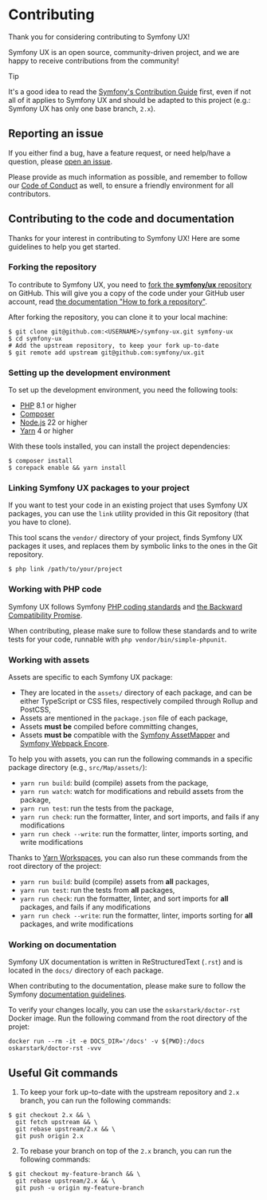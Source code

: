 # Contributing
 
Thank you for considering contributing to Symfony UX! 

Symfony UX is an open source, community-driven project, and we are happy to receive contributions from the community!

> [!TIP]
> It's a good idea to read the [Symfony's Contribution Guide](https://symfony.com/doc/current/contributing/index.html) first, even if not all of it applies to Symfony UX and should be adapted to this project (e.g.: Symfony UX has only one base branch, `2.x`).

## Reporting an issue

If you either find a bug, have a feature request, or need help/have a question, please [open an issue](https://github.com/symfony/ux/issues/new/choose).

Please provide as much information as possible,
and remember to follow our [Code of Conduct](https://symfony.com/doc/current/contributing/code_of_conduct/index.html)
as well, to ensure a friendly environment for all contributors.

## Contributing to the code and documentation

Thanks for your interest in contributing to Symfony UX! Here are some guidelines to help you get started.

### Forking the repository

To contribute to Symfony UX, you need to [fork the **symfony/ux** repository](https://github.com/symfony/ux/fork) on GitHub.
This will give you a copy of the code under your GitHub user account, read [the documentation "How to fork a repository"](https://docs.github.com/en/pull-requests/collaborating-with-pull-requests/working-with-forks/fork-a-repo).

After forking the repository, you can clone it to your local machine:

```shell
$ git clone git@github.com:<USERNAME>/symfony-ux.git symfony-ux
$ cd symfony-ux
# Add the upstream repository, to keep your fork up-to-date
$ git remote add upstream git@github.com:symfony/ux.git
```

### Setting up the development environment

To set up the development environment, you need the following tools:

- [PHP](https://www.php.net/downloads.php) 8.1 or higher
- [Composer](https://getcomposer.org/download/)
- [Node.js](https://nodejs.org/en/download/package-manager) 22 or higher
- [Yarn](https://yarnpkg.com/) 4 or higher

With these tools installed, you can install the project dependencies:

```shell
$ composer install
$ corepack enable && yarn install
```

### Linking Symfony UX packages to your project

If you want to test your code in an existing project that uses Symfony UX packages,
you can use the `link` utility provided in this Git repository (that you have to clone).

This tool scans the `vendor/` directory of your project, finds Symfony UX packages it uses,
and replaces them by symbolic links to the ones in the Git repository.

```shell
$ php link /path/to/your/project
```

### Working with PHP code

Symfony UX follows Symfony [PHP coding standards](https://symfony.com/doc/current/contributing/code/standards.html)
and [the Backward Compatibility Promise](https://symfony.com/doc/current/contributing/code/bc.html).

When contributing, please make sure to follow these standards and to write tests for your code,
runnable with `php vendor/bin/simple-phpunit`.

### Working with assets

Assets are specific to each Symfony UX package:
  - They are located in the `assets/` directory of each package, and can be either TypeScript or CSS files, respectively compiled through Rollup and PostCSS,
  - Assets are mentioned in the `package.json` file of each package,
  - Assets **must be** compiled before committing changes,
  - Assets **must be** compatible with the [Symfony AssetMapper](https://symfony.com/doc/current/frontend/asset_mapper.html) and [Symfony Webpack Encore](https://symfony.com/doc/current/frontend/encore/index.html).

To help you with assets, you can run the following commands in a specific package directory (e.g., `src/Map/assets/`):
  - `yarn run build`: build (compile) assets from the package,
  - `yarn run watch`: watch for modifications and rebuild assets from the package,
  - `yarn run test`: run the tests from the package,
  - `yarn run check`: run the formatter, linter, and sort imports, and fails if any modifications 
  - `yarn run check --write`: run the formatter, linter, imports sorting, and write modifications 

Thanks to [Yarn Workspaces](https://yarnpkg.com/features/workspaces), you can also run these commands from the root directory of the project:
  - `yarn run build`: build (compile) assets from **all** packages,
  - `yarn run test`: run the tests from **all** packages,
  - `yarn run check`: run the formatter, linter, and sort imports for **all** packages, and fails if any modifications
  - `yarn run check --write`: run the formatter, linter, imports sorting for **all** packages, and write modifications

### Working on documentation

Symfony UX documentation is written in ReStructuredText (`.rst`) and is located in the `docs/` directory
of each package.

When contributing to the documentation, please make sure to follow the Symfony
[documentation guidelines](https://symfony.com/doc/current/contributing/documentation/index.html).

To verify your changes locally, you can use the `oskarstark/doctor-rst` Docker image. Run the following
command from the root directory of the projet:

```shell
docker run --rm -it -e DOCS_DIR='/docs' -v ${PWD}:/docs  oskarstark/doctor-rst -vvv
```

## Useful Git commands

1. To keep your fork up-to-date with the upstream repository and `2.x` branch, you can run the following commands:
```shell
$ git checkout 2.x && \
  git fetch upstream && \
  git rebase upstream/2.x && \
  git push origin 2.x
```

2. To rebase your branch on top of the `2.x` branch, you can run the following commands:
```shell
$ git checkout my-feature-branch && \
  git rebase upstream/2.x && \
  git push -u origin my-feature-branch
```
